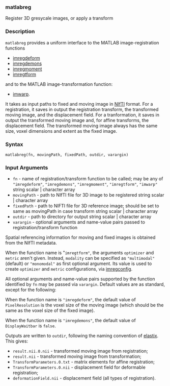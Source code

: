 ### matlabreg

Register 3D gresycale images, or apply a transform

### Description
`matlabreg` provides a uniform interface to the MATLAB
image-registration functions
- [imregdeform](https://uk.mathworks.com/help/medical-imaging/ref/imregdeform.html)
- [imregdemons](https://uk.mathworks.com/help/images/ref/imregdemons.html)
- [imregmoment](https://uk.mathworks.com/help/medical-imaging/ref/imregmoment.html)
- [imregtform](https://uk.mathworks.com/help/images/ref/imregtform.html)

and to the MATLAB image-transformation function:

- [imwarp](https://uk.mathworks.com/help/images/ref/imwarp.html).

It takes as input paths to fixed and moving image in
[NIfTI](https://nifti.nimh.nih.gov/) format.  For a registration,
it saves in output the registration transform, the
transformed moving image, and the displacement field.
For a tranformation, it saves in output the transformed
moving image and, for affine transforms, the displacement field.
The transformed moving image always has the same size,
voxel dimensions and extent as the fixed image.

### Syntax

```
matlabreg(fn, movingPath, fixedPath, outdir, varargin)
```

### Input Arguments
- `fn` - name of registration/transform function to be called;
  may be any of `"imregdeform"`, `"imregdemons"`, `"imregmoment"`,
  `"imregtform"`, `"imwarp"`
  string scalar | character array
- `movingPath` - path to NIfTI file for 3D image to be registered
  string scalar | character array
- `fixedPath` - path to NIFTI file for 3D reference image;
  should be set to same as movingPath in case transform
  string scalar | character array
- `outdir` - path to directory for output
  string scalar | character array
- `varargin` - optional arguments and name-value pairs passed to
  registration/transform function

Spatial referencing information for moving and fixed images
is obtained from the NIfTI metadata.

When the function name is "`imregtform"`, the arguments
`optimizer` and `metric` aren't given.  Instead, `modality`
can be specified as `"multimodal"` (default) or `"monomodal"`
as first optional argument.  Its value is used to create
`optimizer` and `metric` configurations, via
[imregconfig](https://uk.mathworks.com/help/images/ref/imregconfig.html).

All optional arguments and name-value pairs supported by
the function identified by `fn` may be passed via `varargin`.
Default values are as standard, except for the following:

When the function name is `"imregdeform"`, the default value of
`PixelResolution` is the voxel size of the moving image (which
should be the same as the voxel size of the fixed image).

When the function name is `"imregdemons"`, the default value of
`DisplayWaitbar` is `false`.

Outputs are written to `outdir`, following the naming convention
of [elastix](https://elastix.lumc.nl/download/elastix-5.1.0-manual.pdf).  This
 gives:

- `result.nii.0.nii` - transformed moving image from registration;
- `result.nii` - transformed moving image from transformation;
- `TransformParameters.0.txt` - matrix elements for affine registration;
- `TransformParameters.0.nii` - displacement field for deformable registration;
- `deformationField.nii` - displacement field (all types of registration).
